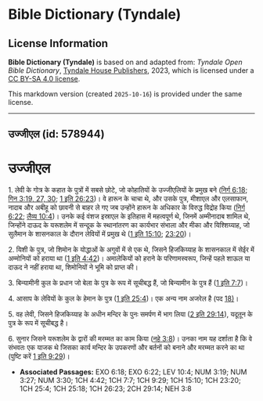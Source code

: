 # Bible Dictionary (Tyndale)

## License Information

**Bible Dictionary (Tyndale)** is based on and adapted from: _Tyndale Open Bible Dictionary_, [Tyndale House Publishers](https://tyndaleopenresources.com/), 2023, which is licensed under a [CC BY-SA 4.0 license](https://creativecommons.org/licenses/by-sa/4.0/legalcode.en).

This markdown version (created `2025-10-16`) is provided under the same license.



--------------------------------

## उज्जीएल (id: 578944)

उज्जीएल
=======

1\. लेवी के गोत्र के कहात के पुत्रों में सबसे छोटे, जो कोहातियों के उज्जीएलियों के प्रमुख बने ([निर्ग 6:18](https://ref.ly/Exod6:18); [गिन 3:19, 27, 30](https://ref.ly/Num3:19,Num3:27,Num3:30); [1 इति 26:23](https://ref.ly/1Chr26:23))। वे हारून के चाचा थे, और उसके पुत्र, मीशाएल और एलसाफान, नादाब और अबीहू को छावनी से बाहर ले गए जब उन्होंने हारून के अधिकार के विरुद्ध विद्रोह किया ([निर्ग 6:22](https://ref.ly/Exod6:22); [लैव्य 10:4](https://ref.ly/Lev10:4))। उनके कई वंशज इस्राएल के इतिहास में महत्वपूर्ण थे, जिनमें अम्मीनादाब शामिल थे, जिन्होंने दाऊद के यरूशलेम में सन्दूक के स्थानांतरण का कार्यभार संभाला और मीका और यिश्शिय्याह, जो सुलैमान के शासनकाल के दौरान लेवियों में प्रमुख थे ([1 इति 15:10](https://ref.ly/1Chr15:10); [23:20](https://ref.ly/1Chr23:20))।

2\. यिशी के पुत्र, जो शिमोन के योद्धाओं के अगुवों में से एक थे, जिसने हिजकिय्याह के शासनकाल में सेईर में अम्मोनियों को हराया था ([1 इति 4:42](https://ref.ly/1Chr4:42))। अमालेकियों को हराने के परिणामस्वरूप, जिन्हें पहले शाऊल या दाऊद ने नहीं हराया था, शिमोनियों ने भूमि को प्राप्त की।

3\. बिन्यामीनी कुल के प्रधान जो बेला के पुत्र के रूप में सूचीबद्ध हैं, जो बिन्यामीन के पुत्र हैं ([1 इति 7:7](https://ref.ly/1Chr7:7))।

4\. आसाप के लेवियों के कुल के हेमान के पुत्र ([1 इति 25:4](https://ref.ly/1Chr25:4))। एक अन्य नाम अजरेल है (पद [18\)](https://ref.ly/1Chr25:18)।

5\. वह लेवी, जिसने हिजकिय्याह के अधीन मन्दिर के पुनः समर्पण में भाग लिया ([2 इति 29:14](https://ref.ly/2Chr29:14)), यदूतून के पुत्र के रूप में सूचीबद्ध है।

6\. सुनार जिसने यरूशलेम के द्वारों की मरम्मत का काम किया ([नहे 3:8](https://ref.ly/Neh3:8))। उनका नाम यह दर्शाता है कि वे संभवतः एक याजक थे जिसका कार्य मन्दिर के उपकरणों और बर्तनों को बनाने और मरम्मत करने का था (पुष्टि करें [1 इति 9:29](https://ref.ly/1Chr9:29))। 

* **Associated Passages:** EXO 6:18; EXO 6:22; LEV 10:4; NUM 3:19; NUM 3:27; NUM 3:30; 1CH 4:42; 1CH 7:7; 1CH 9:29; 1CH 15:10; 1CH 23:20; 1CH 25:4; 1CH 25:18; 1CH 26:23; 2CH 29:14; NEH 3:8

